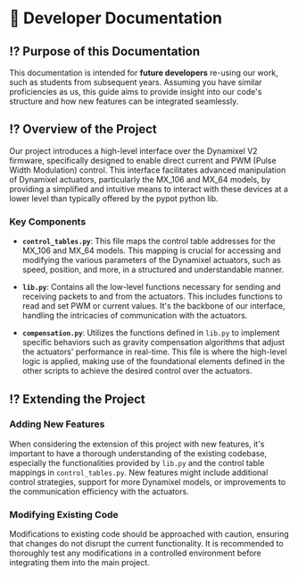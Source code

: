 # 📖 Developer Documentation

## ⁉️ Purpose of this Documentation

This documentation is intended for **future developers** re-using our work, such as students from subsequent years. Assuming you have similar proficiencies as us, this guide aims to provide insight into our code's structure and how new features can be integrated seamlessly.

## ⁉️ Overview of the Project

Our project introduces a high-level interface over the Dynamixel V2 firmware, specifically designed to enable direct current and PWM (Pulse Width Modulation) control. This interface facilitates advanced manipulation of Dynamixel actuators, particularly the MX_106 and MX_64 models, by providing a simplified and intuitive means to interact with these devices at a lower level than typically offered by the pypot python lib.

### Key Components

- **`control_tables.py`**: This file maps the control table addresses for the MX_106 and MX_64 models. This mapping is crucial for accessing and modifying the various parameters of the Dynamixel actuators, such as speed, position, and more, in a structured and understandable manner.

- **`lib.py`**: Contains all the low-level functions necessary for sending and receiving packets to and from the actuators. This includes functions to read and set PWM or current values. It's the backbone of our interface, handling the intricacies of communication with the actuators.

- **`compensation.py`**: Utilizes the functions defined in `lib.py` to implement specific behaviors such as gravity compensation algorithms that adjust the actuators' performance in real-time. This file is where the high-level logic is applied, making use of the foundational elements defined in the other scripts to achieve the desired control over the actuators.

## ⁉️ Extending the Project

### Adding New Features

When considering the extension of this project with new features, it's important to have a thorough understanding of the existing codebase, especially the functionalities provided by `lib.py` and the control table mappings in `control_tables.py`. New features might include additional control strategies, support for more Dynamixel models, or improvements to the communication efficiency with the actuators.

### Modifying Existing Code

Modifications to existing code should be approached with caution, ensuring that changes do not disrupt the current functionality. It is recommended to thoroughly test any modifications in a controlled environment before integrating them into the main project.